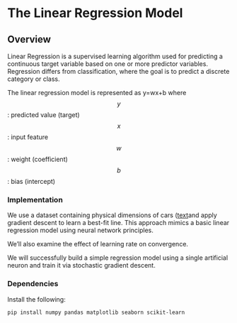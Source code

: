 # The Linear Regression Model #

## Overview ##
Linear Regression is a supervised learning algorithm used for predicting a continuous target variable based on one or more predictor variables. 
Regression differs from classification, where the goal is to predict a discrete category or class.

The linear regression model is represented as y=wx+b
where 
$$y$$: predicted value (target)
$$x$$: input feature
$$w$$: weight (coefficient)
$$b$$: bias (intercept)

### Implementation

We use a dataset containing physical dimensions of cars ([text](https://www.kaggle.com/datasets/hellbuoy/car-price-prediction/data)and apply gradient descent to learn a best-fit line. This approach mimics a basic linear regression model using neural network principles. 

We’ll also examine the effect of learning rate on convergence.

We will successfully build a simple regression model using a single artificial neuron and train it via stochastic gradient descent.


### Dependencies

Install the following:
```bash
pip install numpy pandas matplotlib seaborn scikit-learn
